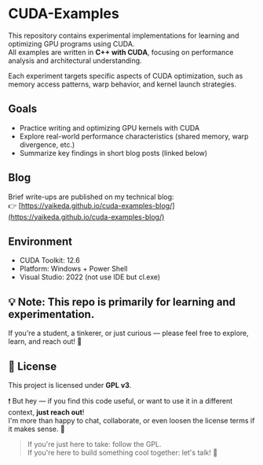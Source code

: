 # CUDA-Examples

This repository contains experimental implementations for learning and optimizing GPU programs using CUDA.  
All examples are written in **C++ with CUDA**, focusing on performance analysis and architectural understanding.

Each experiment targets specific aspects of CUDA optimization, such as memory access patterns, warp behavior, and kernel launch strategies.

## Goals

- Practice writing and optimizing GPU kernels with CUDA
- Explore real-world performance characteristics (shared memory, warp divergence, etc.)
- Summarize key findings in short blog posts (linked below)

## Blog

Brief write-ups are published on my technical blog:  
👉 [https://yaikeda.github.io/cuda-examples-blog/](https://yaikeda.github.io/cuda-examples-blog/)

## Environment

- CUDA Toolkit: 12.6
- Platform: Windows + Power Shell
- Visual Studio: 2022 (not use IDE but cl.exe)
<!--- Profiling: Nsight Systems / Nsight Compute-->

## 💡 Note: This repo is primarily for **learning and experimentation**.  
If you're a student, a tinkerer, or just curious — please feel free to explore, learn, and reach out! 🚀

## 📜 License

This project is licensed under **GPL v3**.

❗ But hey — if you find this code useful, or want to use it in a different context, **just reach out**!  
I'm more than happy to chat, collaborate, or even loosen the license terms if it makes sense. 🍻

> If you're just here to take: follow the GPL.  
> If you're here to build something cool together: let's talk! 💬

